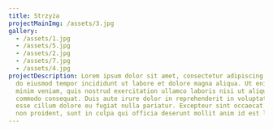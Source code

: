 ```yaml
---
title: Strzyża
projectMainImg: /assets/3.jpg
gallery:
  - /assets/1.jpg
  - /assets/5.jpg
  - /assets/2.jpg
  - /assets/7.jpg
  - /assets/4.jpg
projectDescription: Lorem ipsum dolor sit amet, consectetur adipiscing elit, sed
  do eiusmod tempor incididunt ut labore et dolore magna aliqua. Ut enim ad
  minim veniam, quis nostrud exercitation ullamco laboris nisi ut aliquip ex ea
  commodo consequat. Duis aute irure dolor in reprehenderit in voluptate velit
  esse cillum dolore eu fugiat nulla pariatur. Excepteur sint occaecat cupidatat
  non proident, sunt in culpa qui officia deserunt mollit anim id est laborum.
---
```

